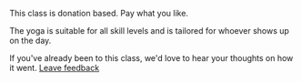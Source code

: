 This class is donation based. Pay what you like.

The yoga is suitable for all skill levels and is tailored for whoever shows up on the day.

If you've already been to this class, we'd love to hear your thoughts on how it went. [Leave feedback](http://goo.gl/forms/W1SZ0defxC)
